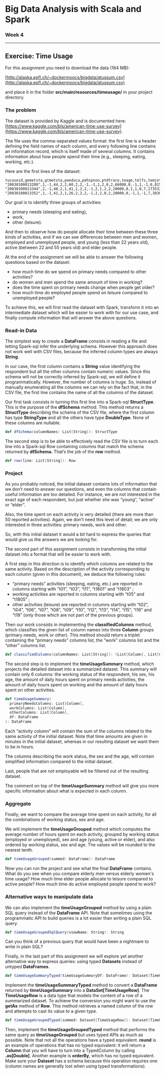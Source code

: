 # Big Data Analysis with Scala and Spark
### Week 4

-----------------------------
Exercise: Time Usage
-----------------------------

For this assignment you need to download the data (164 MB):

[http://alaska.epfl.ch/~dockermoocs/bigdata/atussum.csv](http://alaska.epfl.ch/~dockermoocs/bigdata/atussum.csv)

and place it in the folder **src/main/resources/timeusage/** in your project directory.

### The problem

The dataset is provided by Kaggle and is documented here: [https://www.kaggle.com/bls/american-time-use-survey](https://www.kaggle.com/bls/american-time-use-survey).

The file uses the comma-separated values format: the first line is a header defining the field names of each column, and every following line contains an information record, which is itself made of several columns. It contains information about how people spend their time (e.g., sleeping, eating, working, etc.).

Here are the first lines of the dataset:
```
tucaseid,gemetsta,gtmetsta,peeduca,pehspnon,ptdtrace,teage,telfs,temjot,teschenr,teschlvl,tesex,tespempnot,trchildnum,trdpftpt,trernwa,trholiday,trspftpt,trsppres,tryhhchild,tudiaryday,tufnwgtp,tehruslt,tuyear,t010101,t010102,t010199,t010201,t010299,t010301,t010399,t010401,t010499,t010501,t010599,t019999,t020101,t020102,t020103,t020104,t020199,t020201,t020202,t020203,t020299,t020301,t020302,t020303,t020399,t020401,t020402,t020499,t020501,t020502,t020599,t020681,t020699,t020701,t020799,t020801,t020899,t020901,t020902,t020903,t020904,t020905,t020999,t029999,t030101,t030102,t030103,t030104,t030105,t030108,t030109,t030110,t030111,t030112,t030186,t030199,t030201,t030202,t030203,t030204,t030299,t030301,t030302,t030303,t030399,t030401,t030402,t030403,t030404,t030405,t030499,t030501,t030502,t030503,t030504,t030599,t039999,t040101,t040102,t040103,t040104,t040105,t040108,t040109,t040110,t040111,t040112,t040186,t040199,t040201,t040202,t040203,t040204,t040299,t040301,t040302,t040303,t040399,t040401,t040402,t040403,t040404,t040405,t040499,t040501,t040502,t040503,t040504,t040505,t040506,t040507,t040508,t040599,t049999,t050101,t050102,t050103,t050189,t050201,t050202,t050203,t050204,t050289,t050301,t050302,t050303,t050304,t050389,t050403,t050404,t050405,t050481,t050499,t059999,t060101,t060102,t060103,t060104,t060199,t060201,t060202,t060203,t060289,t060301,t060302,t060303,t060399,t060401,t060402,t060403,t060499,t069999,t070101,t070102,t070103,t070104,t070105,t070199,t070201,t070299,t070301,t070399,t079999,t080101,t080102,t080199,t080201,t080202,t080203,t080299,t080301,t080302,t080399,t080401,t080402,t080403,t080499,t080501,t080502,t080599,t080601,t080602,t080699,t080701,t080702,t080799,t080801,t080899,t089999,t090101,t090102,t090103,t090104,t090199,t090201,t090202,t090299,t090301,t090302,t090399,t090401,t090402,t090499,t090501,t090502,t090599,t099999,t100101,t100102,t100103,t100199,t100201,t100299,t100381,t100383,t100399,t100401,t100499,t109999,t110101,t110199,t110281,t110289,t119999,t120101,t120199,t120201,t120202,t120299,t120301,t120302,t120303,t120304,t120305,t120306,t120307,t120308,t120309,t120310,t120311,t120312,t120313,t120399,t120401,t120402,t120403,t120404,t120405,t120499,t120501,t120502,t120503,t120504,t120599,t129999,t130101,t130102,t130103,t130104,t130105,t130106,t130107,t130108,t130109,t130110,t130111,t130112,t130113,t130114,t130115,t130116,t130117,t130118,t130119,t130120,t130121,t130122,t130123,t130124,t130125,t130126,t130127,t130128,t130129,t130130,t130131,t130132,t130133,t130134,t130135,t130136,t130199,t130201,t130202,t130203,t130204,t130205,t130206,t130207,t130208,t130209,t130210,t130211,t130212,t130213,t130214,t130215,t130216,t130217,t130218,t130219,t130220,t130221,t130222,t130223,t130224,t130225,t130226,t130227,t130228,t130229,t130230,t130231,t130232,t130299,t130301,t130302,t130399,t130401,t130402,t130499,t139999,t140101,t140102,t140103,t140104,t140105,t149999,t150101,t150102,t150103,t150104,t150105,t150106,t150199,t150201,t150202,t150203,t150204,t150299,t150301,t150302,t150399,t150401,t150402,t150499,t150501,t150599,t150601,t150602,t150699,t159989,t160101,t160102,t160103,t160104,t160105,t160106,t160107,t160108,t169989,t180101,t180199,t180280,t180381,t180382,t180399,t180481,t180482,t180499,t180501,t180502,t180589,t180601,t180682,t180699,t180701,t180782,t180801,t180802,t180803,t180804,t180805,t180806,t180807,t180899,t180901,t180902,t180903,t180904,t180905,t180999,t181002,t181081,t181099,t181101,t181199,t181201,t181202,t181204,t181283,t181299,t181301,t181302,t181399,t181401,t181499,t181501,t181599,t181601,t181699,t181801,t181899,t189999,t500101,t500103,t500104,t500105,t500106,t500107,t509989
"20030100013280",1,-1,44,2,2,60,2,2,-1,-1,1,2,0,2,66000,0,-1,1,-1,6,8155463,30,2003,870,0,0,40,0,0,0,0,0,0,0,0,0,0,0,0,0,0,0,0,0,0,0,0,0,0,0,0,0,0,0,0,0,0,0,0,0,0,0,0,0,0,0,0,0,0,0,0,0,0,0,0,0,0,0,0,0,0,0,0,0,0,0,0,0,0,0,0,0,0,0,0,0,0,0,0,0,0,0,0,0,0,0,0,0,0,0,0,0,0,0,0,0,0,0,0,0,0,0,0,0,0,0,0,0,0,0,0,0,0,0,0,0,0,0,0,0,0,0,0,0,0,0,0,0,0,0,0,0,0,0,0,0,0,0,0,0,0,0,0,0,0,0,0,0,0,0,0,0,0,0,0,0,0,0,0,0,0,0,0,0,0,0,0,0,0,0,0,0,0,0,0,0,0,0,0,0,0,0,0,0,0,0,0,0,0,0,0,0,0,0,0,0,0,0,0,0,0,0,0,0,0,0,0,0,0,0,0,0,0,0,0,0,0,0,0,0,0,0,5,0,0,0,0,0,0,0,0,0,0,0,325,0,0,0,0,0,0,0,0,0,0,0,0,0,0,0,0,0,0,0,0,0,0,0,0,0,0,0,0,0,0,0,0,0,0,0,0,0,0,0,0,0,0,0,0,0,0,200,0,0,0,0,0,0,0,0,0,0,0,0,0,0,0,0,0,0,0,0,0,0,0,0,0,0,0,0,0,0,0,0,0,0,0,0,0,0,0,0,0,0,0,0,0,0,0,0,0,0,0,0,0,0,0,0,0,0,0,0,0,0,0,0,0,0,0,0,0,0,0,0,0,0,0,0,0,0,0,0,0,0,0,0,0,0,0,0,0,0,0,0,0,0,0,0,0,0,0,0,0,0,0,0,0,0,0,0,0,0,0,0,0,0,0,0,0,0,0,0,0,0,0,0,0,0,0,0,0,0,0,0,0,0,0,0,0,0,0,0,0,0,0,0,0,0,0,0,0,0,0,0
"20030100013344",2,-1,40,2,1,41,1,2,2,-1,2,1,2,2,20000,0,1,1,0,7,1735323,30,2003,620,0,0,60,0,0,0,0,0,0,0,0,0,0,0,0,0,0,0,0,0,0,0,0,0,0,0,0,0,0,0,0,0,0,0,0,0,0,0,0,0,0,0,0,60,0,0,0,0,0,0,0,0,0,0,0,0,0,0,0,0,0,0,0,0,0,0,0,0,0,0,0,0,0,0,0,0,0,0,0,0,0,0,0,0,0,0,0,0,0,0,0,0,0,0,0,0,0,0,0,0,0,0,0,0,0,0,0,0,0,0,0,0,0,0,0,0,0,0,0,0,0,0,0,0,0,0,0,0,0,0,0,0,0,0,0,0,0,0,0,0,0,0,0,0,0,0,0,0,0,0,0,0,0,0,0,0,0,0,0,0,0,0,0,0,0,0,0,0,0,0,0,0,0,0,0,0,0,0,0,0,0,0,0,0,0,0,0,0,0,0,0,0,0,0,0,0,0,0,0,0,0,0,0,0,0,0,0,0,0,0,0,0,0,0,0,0,0,0,90,0,0,0,0,530,0,0,0,0,0,0,60,0,0,0,0,0,0,0,0,0,0,0,0,0,0,0,0,0,0,0,0,0,0,0,0,0,0,0,0,0,0,0,0,0,0,0,0,0,0,0,0,0,0,0,0,0,0,0,0,0,0,0,0,0,0,0,0,0,0,0,0,0,0,0,0,0,0,0,0,0,0,0,0,0,0,0,0,0,0,0,0,0,0,0,0,0,0,0,0,0,0,0,0,0,0,0,0,0,0,0,0,0,0,0,0,0,0,0,0,0,0,0,0,0,0,0,0,0,0,0,0,0,0,0,0,0,0,0,0,0,0,0,0,0,0,0,0,0,0,0,0,0,0,0,0,0,0,0,0,0,0,0,0,0,0,0,0,0,0,0,0,0,0,0,0,0,0,0,0,0,0,0,0,0,0,0,20,0,0,0,0,0,0,0,0,0,0,0,0,0,0,0,0,0,0,0,0,0,0,0
"20030100013352",1,-1,41,2,1,26,2,2,2,-1,2,2,0,2,20000,0,-1,1,-1,7,3830528,12,2003,560,0,0,80,0,0,0,0,0,0,0,0,0,0,0,15,0,180,0,60,0,0,0,0,0,0,0,0,0,0,0,0,0,0,0,0,0,0,0,0,0,0,0,0,0,0,0,0,0,0,0,0,0,0,0,0,0,0,0,0,0,0,0,0,0,0,0,0,0,0,0,0,0,0,0,0,0,0,0,0,0,0,0,0,0,0,0,0,0,0,0,0,0,0,0,0,0,0,0,0,0,0,0,0,0,0,0,0,0,0,0,0,0,0,0,0,0,0,0,0,0,0,0,0,0,0,0,0,0,0,0,0,0,0,0,0,0,0,0,0,0,0,0,0,0,0,0,0,0,0,0,0,60,0,0,0,0,0,0,0,0,0,0,0,0,0,0,0,0,0,0,0,0,0,0,0,0,0,0,0,0,0,0,0,0,0,0,0,0,0,0,0,0,0,0,0,0,0,0,0,0,0,0,0,0,0,0,0,0,0,0,0,0,0,0,0,0,0,0,75,0,0,0,0,220,0,0,0,0,0,0,120,0,0,0,0,0,0,0,0,0,0,0,0,0,0,0,0,0,0,0,0,0,0,0,0,0,0,0,0,0,0,0,0,0,0,0,0,0,0,0,0,0,0,0,0,0,0,0,0,0,0,0,0,0,0,0,0,0,0,0,0,0,0,0,0,0,0,0,0,0,0,0,0,0,0,0,0,0,0,0,0,0,0,0,0,0,0,0,0,0,0,0,0,0,0,0,0,0,0,0,0,0,0,0,0,0,0,0,0,0,0,0,0,0,0,0,0,0,0,0,0,0,0,0,0,0,0,0,0,0,0,0,0,0,0,0,0,0,0,60,0,0,0,0,0,0,0,0,0,0,0,0,0,0,0,10,0,0,0,0,0,0,0,0,0,0,0,0,0,0,0,0,0,0,0,0,0,0,0,0,0,0,0,0,0,0,0,0,0,0,0,0,0,0,0,0,0,0,0,0
```
Our goal is to identify three groups of activities:
* primary needs (sleeping and eating),
* work,
* other (leisure).

And then to observe how do people allocate their time between these three kinds of activities, and if we can see differences between men and women, employed and unemployed people, and young (less than 22 years old), active (between 22 and 55 years old) and elder people.

At the end of the assignment we will be able to answer the following questions based on the dataset:
* how much time do we spend on primary needs compared to other activities?
* do women and men spend the same amount of time in working?
* does the time spent on primary needs change when people get older?
* how much time do employed people spend on leisure compared to unemployed people?

To achieve this, we will first read the dataset with Spark, transform it into an intermediate dataset which will be easier to work with for our use case, and finally compute information that will answer the above questions.

### Read-in Data
The simplest way to create a **DataFrame** consists in reading a file and letting Spark-sql infer the underlying schema. However this approach does not work well with CSV files, because the inferred column types are always **String**.

In our case, the first column contains a **String** value identifying the respondent but all the other columns contain numeric values. Since this schema will not be correctly inferred by Spark-sql, we will define it programmatically. However, the number of columns is huge. So, instead of manually enumerating all the columns we can rely on the fact that, in the CSV file, the first line contains the name of all the columns of the dataset.

Our first task consists in turning this first line into a Spark-sql **StructType**. This is the purpose of the **dfSchema** method. This method returns a **StructType** describing the schema of the CSV file, where the first column has type **StringType** and all the others have type **DoubleType**. None of these columns are nullable.
``` scala
def dfSchema(columnNames: List[String]): StructType
```
The second step is to be able to effectively read the CSV file is to turn each line into a Spark-sql Row containing columns that match the schema returned by **dfSchema**. That’s the job of the **row** method.
``` scala
def row(line: List[String]): Row
```
### Project
As you probably noticed, the initial dataset contains lots of information that we don’t need to answer our questions, and even the columns that contain useful information are too detailed. For instance, we are not interested in the exact age of each respondent, but just whether she was “young”, “active” or “elder”.

Also, the time spent on each activity is very detailed (there are more than 50 reported activities). Again, we don’t need this level of detail; we are only interested in three activities: primary needs, work and other.

So, with this initial dataset it would a bit hard to express the queries that would give us the answers we are looking for.

The second part of this assignment consists in transforming the initial dataset into a format that will be easier to work with.

A first step in this direction is to identify which columns are related to the same activity. Based on the description of the activity corresponding to each column (given in this document), we deduce the following rules:

* “primary needs” activities (sleeping, eating, etc.) are reported in columns starting with “t01”, “t03”, “t11”, “t1801” and “t1803” ;
* working activities are reported in columns starting with “t05” and “t1805” ;
* other activities (leisure) are reported in columns starting with “t02”, “t04”, “t06”, “t07”, “t08”, “t09”, “t10”, “t12”, “t13”, “t14”, “t15”, “t16” and “t18” (only those which are not part of the previous groups).

Then our work consists in implementing the **classifiedColumns** method, which classifies the given list of column names into three **Column** groups (primary needs, work or other). This method should return a triplet containing the “primary needs” columns list, the “work” columns list and the “other” columns list.
``` scala
def classifiedColumns(columnNames: List[String]): (List[Column], List[Column], List[Column])
```
The second step is to implement the **timeUsageSummary** method, which projects the detailed dataset into a summarized dataset. This summary will contain only 6 columns: the working status of the respondent, his sex, his age, the amount of daily hours spent on primary needs activities, the amount of daily hours spent on working and the amount of daily hours spent on other activities.
``` scala
def timeUsageSummary(
  primaryNeedsColumns: List[Column],
  workColumns: List[Column],
  otherColumns: List[Column],
  df: DataFrame
): DataFrame
```
Each “activity column” will contain the sum of the columns related to the same activity of the initial dataset. Note that time amounts are given in minutes in the initial dataset, whereas in our resulting dataset we want them to be in hours.

The columns describing the work status, the sex and the age, will contain simplified information compared to the initial dataset.

Last, people that are not employable will be filtered out of the resulting dataset.

The comment on top of the **timeUsageSummary** method will give you more specific information about what is expected in each column.

### Aggregate
Finally, we want to compare the average time spent on each activity, for all the combinations of working status, sex and age.

We will implement the **timeUsageGrouped** method which computes the average number of hours spent on each activity, grouped by working status (employed or unemployed), sex and age (young, active or elder), and also ordered by working status, sex and age. The values will be rounded to the nearest tenth.
``` scala
def timeUsageGrouped(summed: DataFrame): DataFrame
```
Now you can run the project and see what the final **DataFrame** contains. What do you see when you compare elderly men versus elderly women's time usage? How much time elder people allocate to leisure compared to active people? How much time do active employed people spend to work?

### Alternative ways to manipulate data

We can also implement the **timeUsageGrouped** method by using a plain SQL query instead of the **DataFrame** API. Note that sometimes using the programmatic API to build queries is a lot easier than writing a plain SQL query.
``` scala
def timeUsageGroupedSqlQuery(viewName: String): String
```
Can you think of a previous query that would have been a nightmare to write in plain SQL?

Finally, in the last part of this assignment we will explore yet another alternative way to express queries: using typed **Datasets** instead of untyped **DataFrames**.
``` scala
def timeUsageSummaryTyped(timeUsageSummaryDf: DataFrame): Dataset[TimeUsageRow]
```
Implement the **timeUsageSummaryTyped** method to convert a **DataFrame** returned by **timeUsageSummary** into a **DataSet[TimeUsageRow]**. The **TimeUsageRow** is a data type that models the content of a row of a summarized dataset. To achieve the conversion you might want to use the **getAs** method of **Row**. This method retrieves a named column of the row and attempts to cast its value to a given type.
``` scala
def timeUsageGroupedTyped(summed: Dataset[TimeUsageRow]): Dataset[TimeUsageRow]
```
Then, implement the **timeUsageGroupedTyped** method that performs the same query as **timeUsageGrouped** but uses typed APIs as much as possible. Note that not all the operations have a typed equivalent. **round** is an example of operations that has no typed equivalent: it will return a **Column** that you will have to turn into a TypedColumn by calling **.as[Double]**. Another example is **orderBy**, which has no typed equivalent. Make sure your **Dataset** has a schema because this operation requires one (column names are generally lost when using typed transformations).
